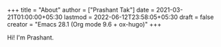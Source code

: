 +++
title = "About"
author = ["Prashant Tak"]
date = 2021-03-21T01:00:00+05:30
lastmod = 2022-06-12T23:58:05+05:30
draft = false
creator = "Emacs 28.1 (Org mode 9.6 + ox-hugo)"
+++

Hi! I'm Prashant.
